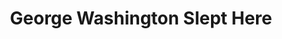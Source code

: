 ---
title: George Washington Slept Here
year: 1941
opening_date: 1941-11-11
closing_date: 1941-11-14
layout: productions
featured_image: 
image_caption:
image_credit:
playbill: 
category: 
Theatre: Theatre Jacksonville
Venue: Little Theatre
cast:
  Annabelle Fuller: Rose Marie Schosser
  Clayton Evans: Bishop McCauley
  Hester: Marilyn Burch
  Katie: Eleonor Edwards
  Leggett Frazer: Charles Blum, Jr.
  Madge Fuller: Anne Terry
  Miss Wilcox: Rosemary Dowling
  Mr. Kimber: Charles E. Barnett
  Mr. Prescott: Forrest Bowen
  Mrs. Douglas: Murdina Nelson
  Newton Fuller: William G. Schosser
  Raymond: Charles Jennings
  Renee Leslie: Jerry Eberle
  Steve Eldridge: Earl Moody
  Sue Barrington: Joyce McCauley
  Tommy Hughes: Bob Carter
  Uncle Stanley: Wilbur Masters, Jr.
crew:
  Assistant to Director: Rosemary Dowling
  Director: Mrs. L.D. Behner
  Make-up: 
    - Elmo Lehman
  Make-up Assistant: 
    - Aletha Masters
    - Florence Sanders
    - Mary Kethley
    - Murdina Nelson
    - Sibyl Harris
  Property Assistant: 
    - Dorothy Lupfer
    - Jesse Hoagland
    - Marjorie Jones
    - Stokes Perry
  Props: Elizabeth Hulett
  Stage Crew: 
    - Bishop McCauley
    - Ellis Barnett
    - Gretchen Frizzell
    - J.Ed. Currington
    - Margery Jones
    - Martin Temple
    - Mary Garcia
    - Meta Gilmore
    - Patricia Hulett
    - Ray Sage
    - Stokes Perry
    - W.J. Fouraker, Jr.
  Stage Manager: William Brenner
orchestra:
external_links:
---